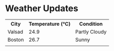 # Weather Updates

<!-- WEATHER-UPDATE-START -->
<table><tr><th>City</th><th>Temperature (°C)</th><th>Condition</th></tr><tr><td>Valsad</td><td>24.9</td><td>Partly Cloudy</td></tr><tr><td>Boston</td><td>26.7</td><td>Sunny</td></tr><tr><td></td><td></td><td></td></tr></table>
<!-- WEATHER-UPDATE-END -->
